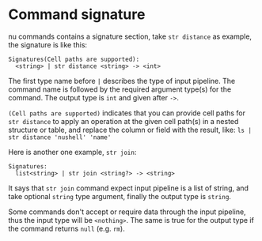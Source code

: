 # Command signature

nu commands contains a signature section, take `str distance` as example, the signature is like this:

```
Signatures(Cell paths are supported):
  <string> | str distance <string> -> <int>
```

The first type name before `|` describes the type of input pipeline. The command name is followed by the required argument type(s) for the command. The output type is `int` and given after `->`.
  
`(Cell paths are supported)` indicates that you can provide cell paths for `str distance` to apply an operation at the given cell path(s) in a nested structure or table, and replace the column or field with the result, like:  `ls | str distance 'nushell' 'name'`

Here is another one example, `str join`:

```
Signatures:
  list<string> | str join <string?> -> <string>
```

It says that `str join` command expect input pipeline is a list of string, and take optional `string` type argument, finally the output type is `string`.

Some commands don't accept or require data through the input pipeline, thus the input type will be `<nothing>`.
The same is true for the output type if the command returns `null` (e.g. `rm`).
